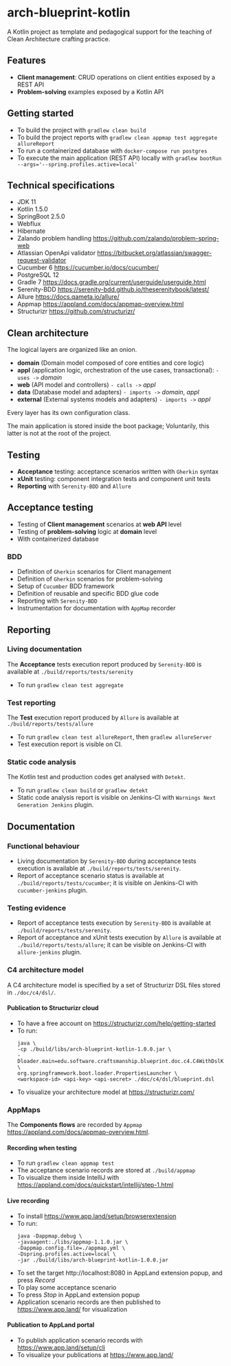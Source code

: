 # arch-blueprint-kotlin

A Kotlin project as template and pedagogical support for the teaching of Clean Architecture crafting practice.

## Features

- **Client management**: CRUD operations on client entities exposed by a REST API
- **Problem-solving** examples exposed by a Kotlin API

## Getting started

- To build the project with `gradlew clean build`
- To build the project reports with `gradlew clean appmap test aggregate allureReport`
- To run a containerized database with `docker-compose run postgres`
- To execute the main application (REST API) locally with `gradlew bootRun --args='--spring.profiles.active=local'`

## Technical specifications

- JDK 11
- Kotlin 1.5.0
- SpringBoot 2.5.0
- Webflux
- Hibernate
- Zalando problem handling https://github.com/zalando/problem-spring-web
- Atlassian OpenApi validator https://bitbucket.org/atlassian/swagger-request-validator
- Cucumber 6 https://cucumber.io/docs/cucumber/
- PostgreSQL 12
- Gradle 7 https://docs.gradle.org/current/userguide/userguide.html
- Serenity-BDD https://serenity-bdd.github.io/theserenitybook/latest/
- Allure https://docs.qameta.io/allure/
- Appmap https://appland.com/docs/appmap-overview.html
- Structurizr https://github.com/structurizr/

## Clean architecture

The logical layers are organized like an onion.

- **domain** (Domain model composed of core entities and core logic)
- **appl** (application logic, orchestration of the use cases, transactional): `- uses ->` _domain_
- **web** (API model and controllers) `- calls ->` _appl_
- **data** (Database model and adapters) `- imports ->` _domain_, _appl_
- **external** (External systems models and adapters) `- imports ->` _appl_

Every layer has its own configuration class.

The main application is stored inside the boot package; Voluntarily, this latter is not at the root of the project. 

## Testing

- **Acceptance** testing: acceptance scenarios written with `Gherkin` syntax
- **xUnit** testing: component integration tests and component unit tests
- **Reporting** with `Serenity-BDD` and `Allure`

## Acceptance testing

- Testing of **Client management** scenarios at **web API** level
- Testing of **problem-solving** logic at **domain** level
- With containerized database

### BDD

- Definition of `Gherkin` scenarios for Client management
- Definition of `Gherkin` scenarios for problem-solving
- Setup of `Cucumber` BDD framework
- Definition of reusable and specific BDD glue code
- Reporting with `Serenity-BDD`
- Instrumentation for documentation with `AppMap` recorder

## Reporting

### Living documentation

The **Acceptance** tests execution report produced by `Serenity-BDD` is available at `./build/reports/tests/serenity`

- To run `gradlew clean test aggregate`

### Test reporting

The **Test** execution report produced by `Allure` is available at `./build/reports/tests/allure`

- To run `gradlew clean test allureReport`, then `gradlew allureServer`
- Test execution report is visible on CI.

### Static code analysis

The Kotlin test and production codes get analysed with `Detekt`.

- To run `gradlew clean build` or `gradlew detekt`
- Static code analysis report is visible on Jenkins-CI with `Warnings Next Generation Jenkins` plugin.

## Documentation

### Functional behaviour

- Living documentation by `Serenity-BDD` during acceptance tests execution is available at `./build/reports/tests/serenity`.
- Report of acceptance scenario status is available at `./build/reports/tests/cucumber`; it is visible on Jenkins-CI with `cucumber-jenkins` plugin.

### Testing evidence

- Report of acceptance tests execution by `Serenity-BDD` is available at `./build/reports/tests/serenity`.
- Report of acceptance and xUnit tests execution by `Allure` is available at `./build/reports/tests/allure`; it can be visible on Jenkins-CI with `allure-jenkins` plugin.

### C4 architecture model

A C4 architecture model is specified by a set of Structurizr DSL files stored in `./doc/c4/dsl/`.

#### Publication to Structurizr cloud

- To have a free account on https://structurizr.com/help/getting-started
- To run:
  ```
  java \
  -cp ./build/libs/arch-blueprint-kotlin-1.0.0.jar \
  -Dloader.main=edu.software.craftsmanship.blueprint.doc.c4.C4WithDslKt \
  org.springframework.boot.loader.PropertiesLauncher \
  <workspace-id> <api-key> <api-secret> ./doc/c4/dsl/blueprint.dsl
  ```
- To visualize your architecture model at https://structurizr.com/

### AppMaps

The **Components flows** are recorded by `Appmap` https://appland.com/docs/appmap-overview.html.

#### Recording when testing

- To run `gradlew clean appmap test`
- The acceptance scenario records are stored at `./build/appmap`
- To visualize them inside IntelliJ with https://appland.com/docs/quickstart/intellij/step-1.html

#### Live recording

- To install https://www.app.land/setup/browserextension
- To run:
  ```
  java -Dappmap.debug \
  -javaagent:./libs/appmap-1.1.0.jar \
  -Dappmap.config.file=./appmap.yml \
  -Dspring.profiles.active=local \
  -jar ./build/libs/arch-blueprint-kotlin-1.0.0.jar
  ```
- To set the target http://localhost:8080 in AppLand extension popup, and press _Record_
- To play some acceptance scenario
- To press _Stop_ in AppLand extension popup
- Application scenario records are then published to https://www.app.land/ for visualization

#### Publication to AppLand portal

- To publish application scenario records with https://www.app.land/setup/cli
- To visualize your publications at https://www.app.land/
